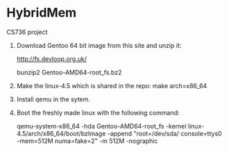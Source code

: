 # HybridMem
CS736 project

1. Download Gentoo 64 bit image from this site and unzip it:

   http://fs.devloop.org.uk/

   bunzip2 Gentoo-AMD64-root_fs.bz2 

2. Make the linux-4.5 which is shared in the repo:
   make arch=x86_64
   
3. Install qemu in the sytem.

4. Boot the freshly made linux with the following command:
   
   qemu-system-x86_64 -hda Gentoo-AMD64-root_fs -kernel linux-4.5/arch/x86_64/boot/bzImage -append "root=/dev/sda/ console=ttys0 -mem=512M numa=fake=2" -m 512M -nographic
    
